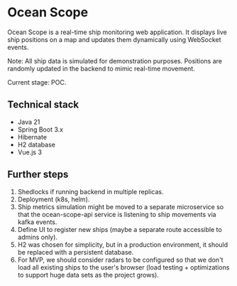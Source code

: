 # Ocean Scope

Ocean Scope is a real-time ship monitoring web application. It displays live ship positions on a map and updates them dynamically using WebSocket events.

Note: All ship data is simulated for demonstration purposes. Positions are randomly updated in the backend to mimic real-time movement.

Current stage: POC.

## Technical stack

- Java 21
- Spring Boot 3.x
- Hibernate
- H2 database
- Vue.js 3

## Further steps
1. Shedlocks if running backend in multiple replicas.
2. Deployment (k8s, helm).
3. Ship metrics simulation might be moved to a separate microservice so that the ocean-scope-api service is listening to ship movements via kafka events.
4. Define UI to register new ships (maybe a separate route accessible to admins only).
5. H2 was chosen for simplicity, but in a production environment, it should be replaced with a persistent database.
6. For MVP, we should consider radars to be configured so that we don't load all existing ships to the user's browser (load testing + optimizations to support huge data sets as the project grows).
